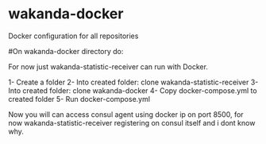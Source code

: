 # wakanda-docker
Docker configuration for all repositories

#On wakanda-docker directory do:

For now just wakanda-statistic-receiver can run with Docker.

1- Create a folder
2- Into created folder: clone wakanda-statistic-receiver
3- Into created folder: clone wakanda-docker
4- Copy docker-compose.yml to created folder
5- Run docker-compose.yml

Now you will can access consul agent using docker ip on port 8500, for now wakanda-statistic-receiver registering on consul itself and i dont know why.


